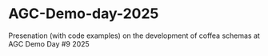 # AGC-Demo-day-2025
Presenation (with code examples) on the development of coffea schemas at AGC Demo Day #9 2025
